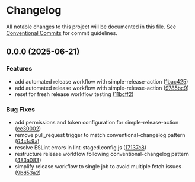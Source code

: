 # Changelog

All notable changes to this project will be documented in this file.
See [Conventional Commits](https://conventionalcommits.org) for commit guidelines.

## 0.0.0 (2025-06-21)

### Features

* add automated release workflow with simple-release-action ([1bac425](https://github.com/buko106/gcal-commander/commit/1bac425cb27c45b98c74143eb9d5741a997427ac))
* add automated release workflow with simple-release-action ([9785bc9](https://github.com/buko106/gcal-commander/commit/9785bc9d7ecb1727bcbbac1d3a0bc9245df393a1))
* reset for fresh release workflow testing ([11bcff2](https://github.com/buko106/gcal-commander/commit/11bcff2a387e6d9214eacdda39a8452f8f8ad447))

### Bug Fixes

* add permissions and token configuration for simple-release-action ([ce30002](https://github.com/buko106/gcal-commander/commit/ce3000210759d85e964fd8b071d644b5ac57c530))
* remove pull_request trigger to match conventional-changelog pattern ([64c1c9a](https://github.com/buko106/gcal-commander/commit/64c1c9abeddffe206596318fea146d452ece3a9b))
* resolve ESLint errors in lint-staged.config.js ([17137c8](https://github.com/buko106/gcal-commander/commit/17137c84d581f893265ad65b5b8b9f69c1b72ee2))
* restructure release workflow following conventional-changelog pattern ([483a083](https://github.com/buko106/gcal-commander/commit/483a083f2b85fcd8d118a21a9be34553ecadb0f3))
* simplify release workflow to single job to avoid multiple fetch issues ([9bd53a2](https://github.com/buko106/gcal-commander/commit/9bd53a2f50fc001d348b2a4b67f3ef4b63626913))
